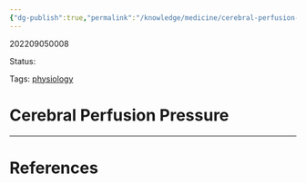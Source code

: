```yaml
---
{"dg-publish":true,"permalink":"/knowledge/medicine/cerebral-perfusion-pressure/"}
---
```



202209050008

Status: 

Tags: [physiology](physiology.md)

# Cerebral Perfusion Pressure








___
# References